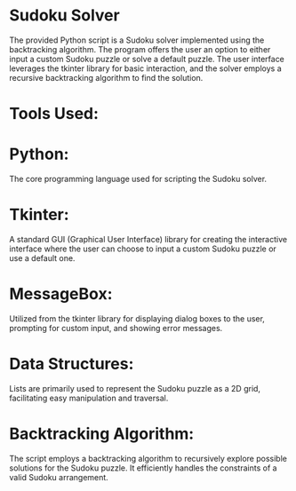# Sudoku Solver
The provided Python script is a Sudoku solver implemented using the backtracking algorithm. The program offers the user an option to either input a custom Sudoku puzzle or solve a default puzzle. The user interface leverages the tkinter library for basic interaction, and the solver employs a recursive backtracking algorithm to find the solution.

# Tools Used:

# Python: 
The core programming language used for scripting the Sudoku solver.

# Tkinter: 
A standard GUI (Graphical User Interface) library for creating the interactive interface where the user can choose to input a custom Sudoku puzzle or use a default one.

# MessageBox: 
Utilized from the tkinter library for displaying dialog boxes to the user, prompting for custom input, and showing error messages.

# Data Structures: 
Lists are primarily used to represent the Sudoku puzzle as a 2D grid, facilitating easy manipulation and traversal.

# Backtracking Algorithm: 
The script employs a backtracking algorithm to recursively explore possible solutions for the Sudoku puzzle. It efficiently handles the constraints of a valid Sudoku arrangement.

